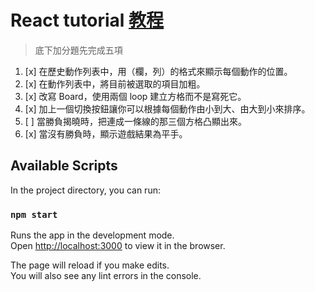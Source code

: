 # React tutorial [教程](https://zh-hant.reactjs.org/tutorial/tutorial.html#wrapping-up)
> 底下加分題先完成五項
1. [x] 在歷史動作列表中，用（欄，列）的格式來顯示每個動作的位置。
2. [x] 在動作列表中，將目前被選取的項目加粗。
3. [x] 改寫 Board，使用兩個 loop 建立方格而不是寫死它。
4. [x] 加上一個切換按鈕讓你可以根據每個動作由小到大、由大到小來排序。
5. [ ] 當勝負揭曉時，把連成一條線的那三個方格凸顯出來。
6. [x] 當沒有勝負時，顯示遊戲結果為平手。


## Available Scripts

In the project directory, you can run:

### `npm start`

Runs the app in the development mode.\
Open [http://localhost:3000](http://localhost:3000) to view it in the browser.

The page will reload if you make edits.\
You will also see any lint errors in the console.

